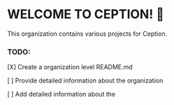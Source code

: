 # WELCOME TO CEPTION! :rocket:

This organization contains various projects for Ception.


### TODO:

[X] Create a organization level README.md

[ ] Provide detailed information about the organization

[ ] Add detailed information about the 
